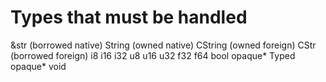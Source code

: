 
# Types that must be handled
&str     (borrowed native)
String   (owned native)
CString  (owned foreign)
CStr     (borrowed foreign)
i8
i16
i32
u8
u16
u32
f32
f64
bool
opaque*
Typed opaque*
void


